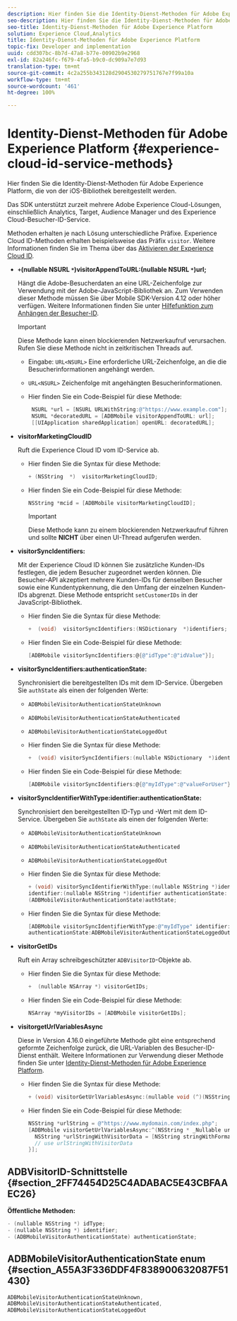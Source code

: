 ```yaml
---
description: Hier finden Sie die Identity-Dienst-Methoden für Adobe Experience Platform, die von der iOS-Bibliothek bereitgestellt werden.
seo-description: Hier finden Sie die Identity-Dienst-Methoden für Adobe Experience Platform, die von der iOS-Bibliothek bereitgestellt werden.
seo-title: Identity-Dienst-Methoden für Adobe Experience Platform
solution: Experience Cloud,Analytics
title: Identity-Dienst-Methoden für Adobe Experience Platform
topic-fix: Developer and implementation
uuid: cdd307bc-8b7d-47a8-b77e-00902b9e2968
exl-id: 82a246fc-f679-4fa5-b9c0-dc909a7e7d93
translation-type: tm+mt
source-git-commit: 4c2a255b343128d2904530279751767e7f99a10a
workflow-type: tm+mt
source-wordcount: '461'
ht-degree: 100%

---
```


# Identity-Dienst-Methoden für Adobe Experience Platform {#experience-cloud-id-service-methods}

Hier finden Sie die Identity-Dienst-Methoden für Adobe Experience Platform, die von der iOS-Bibliothek bereitgestellt werden.

Das SDK unterstützt zurzeit mehrere Adobe Experience Cloud-Lösungen, einschließlich Analytics, Target, Audience Manager und des Experience Cloud-Besucher-ID-Service.

Methoden erhalten je nach Lösung unterschiedliche Präfixe. Experience Cloud ID-Methoden erhalten beispielsweise das Präfix `visitor`. Weitere Informationen finden Sie im Thema über das [Aktivieren der Experience Cloud ID](/help/ios/marketing-cloud/mcvid.md).

* **`+`(nullable NSURL `*`)visitorAppendToURL:(nullable NSURL `*`)url;**

   Hängt die Adobe-Besucherdaten an eine URL-Zeichenfolge zur Verwendung mit der Adobe-JavaScript-Bibliothek an. Zum Verwenden dieser Methode müssen Sie über Mobile SDK-Version 4.12 oder höher verfügen. Weitere Informationen finden Sie unter [Hilfefunktion zum Anhängen der Besucher-ID](https://docs.adobe.com/content/help/de-DE/id-service/using/id-service-api/methods/appendvisitorid.html).

   >[!IMPORTANT]
   >
   >Diese Methode kann einen blockierenden Netzwerkaufruf verursachen. Rufen Sie diese Methode nicht in zeitkritischen Threads auf.

   * Eingabe: `URL<NSURL>`
Eine erforderliche URL-Zeichenfolge, an die die Besucherinformationen angehängt werden.
   * `URL<NSURL>`
Zeichenfolge mit angehängten Besucherinformationen.

   * Hier finden Sie ein Code-Beispiel für diese Methode:

      ```objective-c
       NSURL *url = [NSURL URLWithString:@"https://www.example.com"];  
       NSURL *decoratedURL = [ADBMobile visitorAppendToURL: url];  
       [[UIApplication sharedApplication] openURL: decoratedURL];  
      ```

* **visitorMarketingCloudID**

   Ruft die Experience Cloud ID vom ID-Service ab.

   * Hier finden Sie die Syntax für diese Methode:

      ```objective-c
      + (NSString  *)  visitorMarketingCloudID;
      ```

   * Hier finden Sie ein Code-Beispiel für diese Methode:

      ```objective-c
      NSString *mcid = [ADBMobile visitorMarketingCloudID]; 
      ```

      >[!IMPORTANT]
      >
      >Diese Methode kann zu einem blockierenden Netzwerkaufruf führen und sollte **NICHT** über einen UI-Thread aufgerufen werden.

* **visitorSyncIdentifiers:**

   Mit der Experience Cloud ID können Sie zusätzliche Kunden-IDs festlegen, die jedem Besucher zugeordnet werden können. Die Besucher-API akzeptiert mehrere Kunden-IDs für denselben Besucher sowie eine Kundentypkennung, die den Umfang der einzelnen Kunden-IDs abgrenzt. Diese Methode entspricht `setCustomerIDs` in der JavaScript-Bibliothek.

   * Hier finden Sie die Syntax für diese Methode:

      ```objective-c
      +  (void)  visitorSyncIdentifiers:(NSDictionary  *)identifiers;
      ```

   * Hier finden Sie ein Code-Beispiel für diese Methode:

      ```objective-c
      [ADBMobile visitorSyncIdentifiers:@{@"idType":@"idValue"}];
      ```

* **visitorSyncIdentifiers:authenticationState:**

   Synchronisiert die bereitgestellten IDs mit dem ID-Service. Übergeben Sie `authState` als einen der folgenden Werte:

   * `ADBMobileVisitorAuthenticationStateUnknown`
   * `ADBMobileVisitorAuthenticationStateAuthenticated`
   * `ADBMobileVisitorAuthenticationStateLoggedOut`

   * Hier finden Sie die Syntax für diese Methode:

      ```objective-c
      +  (void) visitorSyncIdentifiers:(nullable NSDictionary  *)identifiers  authenticationState:(ADBMobileVisitorAuthenticationState)authState; 
      ```

   * Hier finden Sie ein Code-Beispiel für diese Methode:

      ```objective-c
      [ADBMobile visitorSyncIdentifiers:@{@"myIdType":@"valueForUser"}  authenticationState:ADBMobileVisitorAuthenticationStateAuthenticated]; 
      ```

* **visitorSyncIdentifierWithType:identifier:authenticationState:**

   Synchronisiert den bereitgestellten ID-Typ und -Wert mit dem ID-Service. Übergeben Sie `authState` als einen der folgenden Werte:

   * `ADBMobileVisitorAuthenticationStateUnknown`
   * `ADBMobileVisitorAuthenticationStateAuthenticated`
   * `ADBMobileVisitorAuthenticationStateLoggedOut`

   * Hier finden Sie die Syntax für diese Methode:

      ```objective-c
      + (void) visitorSyncIdentifierWithType:(nullable NSString *)identifierType  
      identifier:(nullable NSString *)identifier authenticationState:
      (ADBMobileVisitorAuthenticationState)authState; 
      ```

   * Hier finden Sie die Syntax für diese Methode:

      ```objective-c
      [ADBMobile visitorSyncIdentifierWithType:@"myIdType" identifier:@"valueForUser"  
      authenticationState:ADBMobileVisitorAuthenticationStateLoggedOut]; 
      ```

* **visitorGetIDs**

   Ruft ein Array schreibgeschützter `ADBVisitorID`-Objekte ab.

   * Hier finden Sie die Syntax für diese Methode:

      ```objective-c
      +  (nullable NSArray *) visitorGetIDs;
      ```

   * Hier finden Sie ein Code-Beispiel für diese Methode:

      ```objective-c
      NSArray *myVisitorIDs = [ADBMobile visitorGetIDs];
      ```

* **visitorgetUrlVariablesAsync**

   Diese in Version 4.16.0 eingeführte Methode gibt eine entsprechend geformte Zeichenfolge zurück, die URL-Variablen des Besucher-ID-Dienst enthält. Weitere Informationen zur Verwendung dieser Methode finden Sie unter [Identity-Dienst-Methoden für Adobe Experience Platform](/help/ios/reference/hybrid-app.md).

   * Hier finden Sie die Syntax für diese Methode:

      ```objectivec
      + (void) visitorGetUrlVariablesAsync:(nullable void (^)(NSString* __nullable urlVariables))callback;
      ```

   * Hier finden Sie ein Code-Beispiel für diese Methode:

      ```objectivec
      NSString *urlString = @"https://www.mydomain.com/index.php"; 
      [ADBMobile visitorGetUrlVariablesAsync:^(NSString * _Nullable urlVariables) { 
        NSString *urlStringWithVisitorData = [NSString stringWithFormat:@"%@?%@", urlString, urlVariables]; 
        // use urlStringWithVisitorData 
      }];
      ```

## ADBVisitorID-Schnittstelle {#section_2FF74454D25C4ADABAC5E43CBFAAEC26}

**Öffentliche Methoden:**

```objective-c
- (nullable NSString *) idType; 
- (nullable NSString *) identifier; 
- (ADBMobileVisitorAuthenticationState) authenticationState; 
```

## ADBMobileVisitorAuthenticationState enum  {#section_A55A3F336DDF4F838900632087F51430}

```objective-c
ADBMobileVisitorAuthenticationStateUnknown, 
ADBMobileVisitorAuthenticationStateAuthenticated, 
ADBMobileVisitorAuthenticationStateLoggedOut
```

